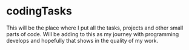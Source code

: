# codingTasks

This will be the place where I put all the tasks, projects and other small parts of code. 
Will be adding to this as my journey with programming develops and hopefully that shows in the quality of my work.
